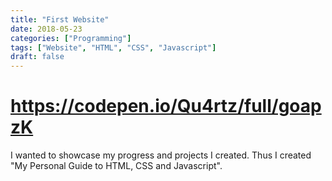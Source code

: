 ```yaml
---
title: "First Website"
date: 2018-05-23
categories: ["Programming"]
tags: ["Website", "HTML", "CSS", "Javascript"]
draft: false
---
```


# https://codepen.io/Qu4rtz/full/goapzK

I wanted to showcase my progress and projects I created. Thus I created "My Personal Guide to HTML, CSS and Javascript".
